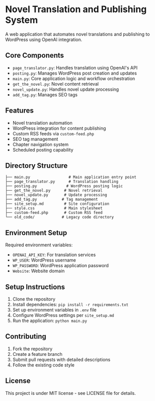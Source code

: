 # Novel Translation and Publishing System

A web application that automates novel translations and publishing to WordPress using OpenAI integration.

## Core Components

- `page_translator.py`: Handles translation using OpenAI's API
- `posting.py`: Manages WordPress post creation and updates
- `main.py`: Core application logic and workflow orchestration
- `get_the_novel.py`: Novel content retrieval
- `novel_update.py`: Handles novel update processing
- `add_tag.py`: Manages SEO tags

## Features

- Novel translation automation
- WordPress integration for content publishing
- Custom RSS feeds via `custom-feed.php`
- SEO tag management
- Chapter navigation system
- Scheduled posting capability

## Directory Structure

```
├── main.py                 # Main application entry point
├── page_translator.py      # Translation handling
├── posting.py             # WordPress posting logic
├── get_the_novel.py      # Novel retrieval
├── novel_update.py       # Update processing
├── add_tag.py           # Tag management
├── site_setup.md         # Site configuration
├── style.css             # Main stylesheet
├── custom-feed.php       # Custom RSS feed
└── old_code/            # Legacy code directory
```

## Environment Setup

Required environment variables:
- `OPENAI_API_KEY`: For translation services
- `WP_USER`: WordPress username
- `WP_PASSWORD`: WordPress application password
- `Website`: Website domain

## Setup Instructions

1. Clone the repository
2. Install dependencies: `pip install -r requirements.txt`
3. Set up environment variables in `.env` file
4. Configure WordPress settings per `site_setup.md`
5. Run the application: `python main.py`

## Contributing

1. Fork the repository
2. Create a feature branch
3. Submit pull requests with detailed descriptions
4. Follow the existing code style

## License

This project is under MIT license - see LICENSE file for details.
